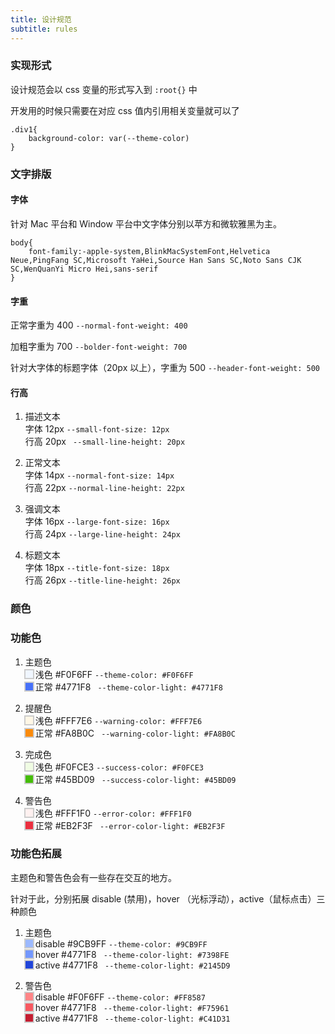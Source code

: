 ```yaml
---
title: 设计规范
subtitle: rules
---
```



### 实现形式

设计规范会以 css 变量的形式写入到 `:root{}` 中

开发用的时候只需要在对应 css 值内引用相关变量就可以了 

```
.div1{
    background-color: var(--theme-color)
}
```


### 文字排版

#### 字体

针对 Mac 平台和 Window 平台中文字体分别以苹方和微软雅黑为主。

```
body{
    font-family:-apple-system,BlinkMacSystemFont,Helvetica Neue,PingFang SC,Microsoft YaHei,Source Han Sans SC,Noto Sans CJK SC,WenQuanYi Micro Hei,sans-serif
}
```

#### 字重

正常字重为 400  ` --normal-font-weight: 400 `

加粗字重为 700  ` --bolder-font-weight: 700 `

针对大字体的标题字体（20px 以上），字重为 500 ` --header-font-weight: 500 `

#### 行高

1. 描述文本<br>
   字体 12px ` --small-font-size: 12px ` <br>
   行高 20px ` --small-line-height: 20px`

2. 正常文本<br>
   字体 14px ` --normal-font-size: 14px ` <br>
   行高 22px ` --normal-line-height: 22px `

3. 强调文本<br>
   字体 16px ` --large-font-size: 16px ` <br>
   行高 24px ` --large-line-height: 24px `

4. 标题文本<br>
   字体 18px ` --title-font-size: 18px ` <br>
   行高 26px ` --title-line-height: 26px `

### 颜色

### 功能色

1. 主题色<br>
   <span style='display: inline-block;box-shadow: 0 0 0 2px #ccc;height: 12px;width: 12px;background:#F0F6FF'></span> 浅色 #F0F6FF ` --theme-color: #F0F6FF ` <br>
   <span style='display: inline-block;box-shadow: 0 0 0 2px #ccc;height: 12px;width: 12px;background:#4771F8'></span> 正常 #4771F8 ` --theme-color-light: #4771F8`

2. 提醒色<br>
   <span style='display: inline-block;box-shadow: 0 0 0 2px #ccc;height: 12px;width: 12px;background:#FFF7E6'></span> 浅色 #FFF7E6 ` --warning-color: #FFF7E6 ` <br>
   <span style='display: inline-block;box-shadow: 0 0 0 2px #ccc;height: 12px;width: 12px;background:#FA8B0C'></span> 正常 #FA8B0C ` --warning-color-light: #FA8B0C`

3. 完成色<br>
   <span style='display: inline-block;box-shadow: 0 0 0 2px #ccc;height: 12px;width: 12px;background:#F0FCE3'></span> 浅色 #F0FCE3 ` --success-color: #F0FCE3 ` <br>
   <span style='display: inline-block;box-shadow: 0 0 0 2px #ccc;height: 12px;width: 12px;background:#45BD09'></span> 正常 #45BD09 ` --success-color-light: #45BD09`

4. 警告色<br>
   <span style='display: inline-block;box-shadow: 0 0 0 2px #ccc;height: 12px;width: 12px;background:#FFF1F0'></span> 浅色 #FFF1F0 ` --error-color: #FFF1F0 ` <br>
   <span style='display: inline-block;box-shadow: 0 0 0 2px #ccc;height: 12px;width: 12px;background:#EB2F3F'></span> 正常 #EB2F3F ` --error-color-light: #EB2F3F`


### 功能色拓展

主题色和警告色会有一些存在交互的地方。

针对于此，分别拓展 disable (禁用)，hover （光标浮动），active（鼠标点击）三种颜色

1. 主题色<br>
    <span style='display: inline-block;box-shadow: 0 0 0 2px #ccc;height: 12px;width: 12px;background:#9CB9FF'></span> disable #9CB9FF ` --theme-color: #9CB9FF ` <br>
    <span style='display: inline-block;box-shadow: 0 0 0 2px #ccc;height: 12px;width: 12px;background:#7398FE'></span> hover #4771F8 ` --theme-color-light: #7398FE` <br>
    <span style='display: inline-block;box-shadow: 0 0 0 2px #ccc;height: 12px;width: 12px;background:#2145D9'></span> active #4771F8 ` --theme-color-light: #2145D9`

2. 警告色<br>
    <span style='display: inline-block;box-shadow: 0 0 0 2px #ccc;height: 12px;width: 12px;background:#FF8587'></span> disable #F0F6FF ` --theme-color: #FF8587 ` <br>
    <span style='display: inline-block;box-shadow: 0 0 0 2px #ccc;height: 12px;width: 12px;background:#F75961'></span> hover #4771F8 ` --theme-color-light: #F75961` <br>
    <span style='display: inline-block;box-shadow: 0 0 0 2px #ccc;height: 12px;width: 12px;background:#C41D31'></span> active #4771F8 ` --theme-color-light: #C41D31`
